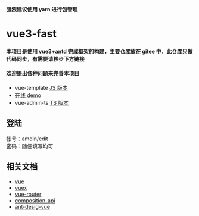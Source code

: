 **强烈建议使用 yarn 进行包管理**

# vue3-fast

#### 本项目是使用 vue3+antd 完成框架的构建，主要仓库放在 gitee 中，此仓库只做代码同步，有需要请移步下方链接

#### 欢迎提出各种问题来完善本项目

- vue-template [JS 版本](https://gitee.com/fangli_ll/vue3-fast)
- [在线 demo](http://fangli_ll.gitee.io/vue3-fast)
- vue-admin-ts [TS 版本](https://gitee.com/fangli_ll/vue-admin-ts)

## 登陆

帐号：amdin/edit</br>
密码：随便填写均可

## 相关文档

- [vue](https://v3.cn.vuejs.org)
- [vuex](https://github.com/vuejs/vuex/tree/4.0)
- [vue-router](https://next.router.vuejs.org/guide/advanced/composition-api.html)
- [composition-api](https://vue-composition-api-rfc.netlify.app/zh/api.html#setup)
- [ant-desig-vue](https://2x.antdv.com/docs/vue/introduce-cn/)
